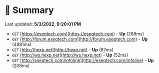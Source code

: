 # 📖 Summary
Last updated: **5/3/2022, 9:20:01 PM**

- `GET` [https://eseqtech.com](https://eseqtech.com) - **Up** (288ms)
- `GET` [http://forum.eseqtech.com](http://forum.eseqtech.com) - **Up** (4981ms)
- `GET` [http://hexp.net](http://hexp.net) - **Up** (87ms)
- `GET` [http://ws.hexp.net](http://ws.hexp.net) - **Up** (52ms)
- `GET` [http://eseqtech.com/infoline](http://eseqtech.com/infoline) - **Up** (208ms)
